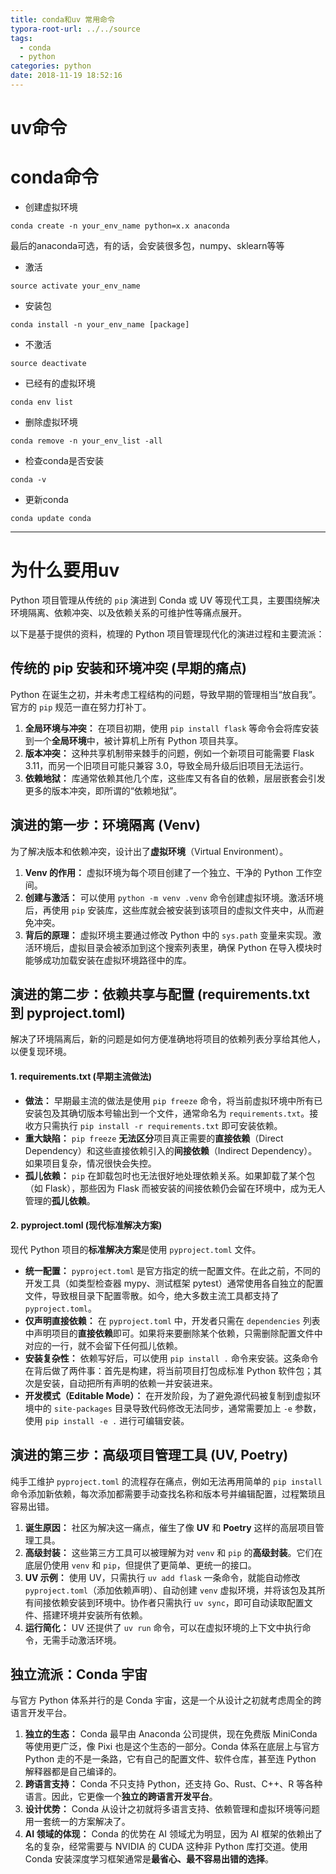 ```yaml
---
title: conda和uv 常用命令
typora-root-url: ../../source
tags:
  - conda
  - python
categories: python
date: 2018-11-19 18:52:16
---
```


# uv命令

# conda命令

- 创建虚拟环境

```shell
conda create -n your_env_name python=x.x anaconda
```

最后的anaconda可选，有的话，会安装很多包，numpy、sklearn等等
- 激活

```shell
source activate your_env_name
```

- 安装包

```shell
conda install -n your_env_name [package]
```

- 不激活

```shell
source deactivate
```

- 已经有的虚拟环境

```shell
conda env list
```

- 删除虚拟环境

```shell
conda remove -n your_env_list -all
```

- 检查conda是否安装

```shell
conda -v
```

- 更新conda

```shell
conda update conda
```

---

# 为什么要用uv

Python 项目管理从传统的 `pip` 演进到 Conda 或 UV 等现代工具，主要围绕解决环境隔离、依赖冲突、以及依赖关系的可维护性等痛点展开。

以下是基于提供的资料，梳理的 Python 项目管理现代化的演进过程和主要流派：

## 传统的 pip 安装和环境冲突 (早期的痛点)

Python 在诞生之初，并未考虑工程结构的问题，导致早期的管理相当“放自我”。官方的 `pip` 规范一直在努力打补丁。

1. **全局环境与冲突：** 在项目初期，使用 `pip install flask` 等命令会将库安装到一个**全局环境**中，被计算机上所有 Python 项目共享。
2. **版本冲突：** 这种共享机制带来棘手的问题，例如一个新项目可能需要 Flask 3.11，而另一个旧项目可能只兼容 3.0，导致全局升级后旧项目无法运行。
3. **依赖地狱：** 库通常依赖其他几个库，这些库又有各自的依赖，层层嵌套会引发更多的版本冲突，即所谓的“依赖地狱”。

## 演进的第一步：环境隔离 (Venv)

为了解决版本和依赖冲突，设计出了**虚拟环境**（Virtual Environment）。

1. **Venv 的作用：** 虚拟环境为每个项目创建了一个独立、干净的 Python 工作空间。
2. **创建与激活：** 可以使用 `python -m venv .venv` 命令创建虚拟环境。激活环境后，再使用 `pip` 安装库，这些库就会被安装到该项目的虚拟文件夹中，从而避免冲突。
3. **背后的原理：** 虚拟环境主要通过修改 Python 中的 `sys.path` 变量来实现。激活环境后，虚拟目录会被添加到这个搜索列表里，确保 Python 在导入模块时能够成功加载安装在虚拟环境路径中的库。

## 演进的第二步：依赖共享与配置 (requirements.txt 到 pyproject.toml)

解决了环境隔离后，新的问题是如何方便准确地将项目的依赖列表分享给其他人，以便复现环境。

#### 1. requirements.txt (早期主流做法)

- **做法：** 早期最主流的做法是使用 `pip freeze` 命令，将当前虚拟环境中所有已安装包及其确切版本号输出到一个文件，通常命名为 `requirements.txt`。接收方只需执行 `pip install -r requirements.txt` 即可安装依赖。
- **重大缺陷：** `pip freeze` **无法区分**项目真正需要的**直接依赖**（Direct Dependency）和这些直接依赖引入的**间接依赖**（Indirect Dependency）。如果项目复杂，情况很快会失控。
- **孤儿依赖：** `pip` 在卸载包时也无法很好地处理依赖关系。如果卸载了某个包（如 Flask），那些因为 Flask 而被安装的间接依赖仍会留在环境中，成为无人管理的**孤儿依赖**。

#### 2. pyproject.toml (现代标准解决方案)

现代 Python 项目的**标准解决方案**是使用 `pyproject.toml` 文件。

- **统一配置：** `pyproject.toml` 是官方指定的统一配置文件。在此之前，不同的开发工具（如类型检查器 mypy、测试框架 pytest）通常使用各自独立的配置文件，导致根目录下配置零散。如今，绝大多数主流工具都支持了 `pyproject.toml`。
- **仅声明直接依赖：** 在 `pyproject.toml` 中，开发者只需在 `dependencies` 列表中声明项目的**直接依赖**即可。如果将来要删除某个依赖，只需删除配置文件中对应的一行，就不会留下任何孤儿依赖。
- **安装复杂性：** 依赖写好后，可以使用 `pip install .` 命令来安装。这条命令在背后做了两件事：首先是构建，将当前项目打包成标准 Python 软件包；其次是安装，自动把所有声明的依赖一并安装进来。
- **开发模式（Editable Mode）：** 在开发阶段，为了避免源代码被复制到虚拟环境中的 `site-packages` 目录导致代码修改无法同步，通常需要加上 `-e` 参数，使用 `pip install -e .` 进行可编辑安装。

## 演进的第三步：高级项目管理工具 (UV, Poetry)

纯手工维护 `pyproject.toml` 的流程存在痛点，例如无法再用简单的 `pip install` 命令添加新依赖，每次添加都需要手动查找名称和版本号并编辑配置，过程繁琐且容易出错。

1. **诞生原因：** 社区为解决这一痛点，催生了像 **UV** 和 **Poetry** 这样的高层项目管理工具。
2. **高级封装：** 这些第三方工具可以被理解为对 `venv` 和 `pip` 的**高级封装**。它们在底层仍使用 `venv` 和 `pip`，但提供了更简单、更统一的接口。
3. **UV 示例：** 使用 UV，只需执行 `uv add flask` 一条命令，就能自动修改 `pyproject.toml`（添加依赖声明）、自动创建 `venv` 虚拟环境，并将该包及其所有间接依赖安装到环境中。协作者只需执行 `uv sync`，即可自动读取配置文件、搭建环境并安装所有依赖。
4. **运行简化：** UV 还提供了 `uv run` 命令，可以在虚拟环境的上下文中执行命令，无需手动激活环境。

## 独立流派：Conda 宇宙

与官方 Python 体系并行的是 Conda 宇宙，这是一个从设计之初就考虑周全的跨语言开发平台。

1. **独立的生态：** Conda 最早由 Anaconda 公司提供，现在免费版 MiniConda 等使用更广泛，像 Pixi 也是这个生态的一部分。Conda 体系在底层上与官方 Python 走的不是一条路，它有自己的配置文件、软件仓库，甚至连 Python 解释器都是自己编译的。
2. **跨语言支持：** Conda 不只支持 Python，还支持 Go、Rust、C++、R 等各种语言。因此，它更像一个**独立的跨语言开发平台**。
3. **设计优势：** Conda 从设计之初就将多语言支持、依赖管理和虚拟环境等问题用一套统一的方案解决了。
4. **AI 领域的体现：** Conda 的优势在 AI 领域尤为明显，因为 AI 框架的依赖出了名的复杂，经常需要与 NVIDIA 的 CUDA 这种非 Python 库打交道。使用 Conda 安装深度学习框架通常是**最省心、最不容易出错的选择**。


